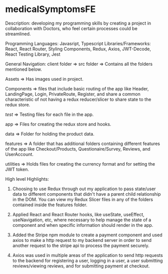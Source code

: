 # medicalSymptomsFE

Description: developing my programming skills by creating a project in collaboration with Doctors, who feel certain processes could be streamlined.

Programming Languages: Javasript, Typescript
Libraries/Frameworks: React, React Router, Styling Components, Redux, Axios, JWT-Decode, React Testing Library, Jest 

General Navigation: 
client folder => src folder => Contains all the folders mentioned below.

Assets => Has images used in project.

Components => files that include basic routing of the app like Header, LandingPage, Login, PrivateRoute, Register, and share a common characteristic of
not having a redux reducer/slicer to share state to the redux store.

_test_ => Testing files for each file in the app.

app => Files for creating the redux store and hooks.

data => Folder for holding the product data.

features => A folder that has additional folders containing different features of the app like Checkout/Products, Questionaire/Survey, Reviews, and UserAccount.

utilities => Holds files for creating the currency format and for setting the JWT token.

High level Highlights:

1. Choosing to use Redux through out my application to pass state/user data to different components that didn't have a parent child relationship in the DOM. You can view my Redux Slicer files in any of the folders contained inside the features folder.

2. Applied React and React Router hooks, like useState, useEffect, useNavigation, etc, where necessary to help manage the state of a component and when specific information should render in the app.

3. Added the Stripe npm module to create a payment component and used axios to make a http request to my backend server in order to send another request to the stripe api to process the payment securely.

4. Axios was used in multiple areas of the application to send http requests to the backend for registering a user, logging in a user, a user submitting reviews/viewing reviews, and for submitting payment at checkout.


